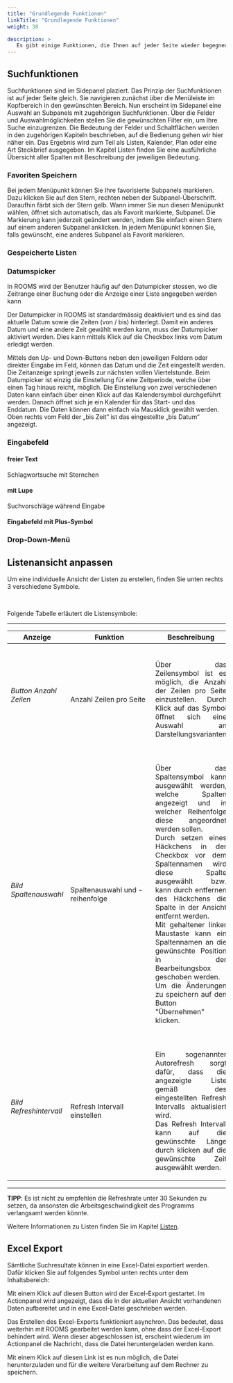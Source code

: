 ```yaml
---
title: "Grundlegende Funktionen"
linkTitle: "Grundlegende Funktionen"
weight: 30

description: >
   Es gibt einige Funktionen, die Ihnen auf jeder Seite wieder begegnen werden. An dieser Stelle bekommen Sie einen kurzen Überblick über diese Funktionen und deren Nutzung.
---
```

## Suchfunktionen

Suchfunktionen sind im Sidepanel plaziert. Das Prinzip der Suchfunktionen ist auf jeder Seite gleich. 
Sie navigieren zunächst über die Menüleiste im Kopfbereich in den gewünschten Bereich. Nun erscheint im Sidepanel eine Auswahl an Subpanels mit zugehörigen Suchfunktionen.
Über die Felder und Auswahlmöglichkeiten stellen Sie die gewünschten Filter ein, um Ihre Suche einzugrenzen. Die Bedeutung der Felder und Schaltflächen werden in den zugehörigen Kapiteln beschrieben, auf die Bedienung gehen wir hier näher ein.
Das Ergebnis wird zum Teil als Listen, Kalender, Plan oder eine Art Steckbrief ausgegeben.
Im Kapitel Listen finden Sie eine ausführliche Übersicht aller Spalten mit Beschreibung der jeweiligen Bedeutung.

### Favoriten Speichern
Bei jedem Menüpunkt können Sie Ihre favorisierte Subpanels markieren. Dazu klicken Sie auf den Stern, rechten neben der Subpanel-Überschrift. Daraufhin färbt sich der Stern gelb. Wann immer Sie nun diesen Menüpunkt wählen, öffnet sich automatisch, das als Favorit markierte, Subpanel.
Die Markierung kann jederzeit geändert werden, indem Sie einfach einen Stern auf einem anderen Subpanel anklicken.
In jedem Menüpunkt können Sie, falls gewünscht, eine anderes Subpanel als Favorit markieren.

<!-- Bild Favoritenstern auf Subpanel -->

### Gespeicherte Listen

### Datumspicker

In ROOMS wird der Benutzer häufig auf den Datumpicker stossen, wo die Zeitrange einer Buchung oder die Anzeige einer Liste angegeben werden kann

<!-- Bild Datumspicker -->

Der Datumpicker in ROOMS ist standardmässig deaktiviert und es sind das aktuelle Datum sowie die Zeiten (von / bis) hinterlegt. Damit ein anderes Datum und eine andere Zeit gewählt werden kann, muss der Datumpicker aktiviert werden. Dies kann mittels Klick auf die Checkbox links vom Datum erledigt werden.

<!-- Bild Datumspicker aktivieren -->

Mittels den Up- und Down-Buttons neben den jeweiligen Feldern oder direkter Eingabe im Feld, können das Datum und die Zeit eingestellt werden. Die Zeitanzeige springt jeweils zur nächsten vollen Viertelstunde. 
Beim Datumpicker ist einzig die Einstellung für eine Zeitperiode, welche über einen Tag hinaus reicht, möglich. Die Einstellung von zwei verschiedenen Daten kann einfach über einen Klick auf das Kalendersymbol durchgeführt werden. Danach öffnet sich je ein Kalender für das Start- und das Enddatum. Die Daten können dann einfach via Mausklick gewählt werden. Oben rechts vom Feld der „bis Zeit“ ist das eingestellte „bis Datum“ angezeigt.

<!-- Bild geöffneter Datumspicker -->

### Eingabefeld

#### freier Text
Schlagwortsuche mit Sternchen

#### mit Lupe
Suchvorschläge während Eingabe

#### Eingabefeld mit Plus-Symbol


### Drop-Down-Menü




## Listenansicht anpassen

<!-- blaue Schrift in Spaltenname -> kann nach diesem Kriterium sortiert werden -->

Um eine individuelle Ansicht der Listen zu erstellen, finden Sie unten rechts 3 verschiedene Symbole.

<!-- Bild Position Listenfunktionen -->
<br>

Folgende Tabelle erläutert die Listensymbole:

---
|Anzeige|<div style="width:180px">Funktion</div>|Beschreibung|
|---|---|---|
|_Button Anzahl Zeilen_|<br> Anzahl Zeilen pro Seite|<br> <p style="text-align: justify"> Über das Zeilensymbol ist es möglich, die Anzahl der Zeilen pro Seite einzustellen. Durch Klick auf das Symbol öffnet sich eine Auswahl an Darstellungsvarianten </p>|
|_Bild Spaltenauswahl_|<br>Spaltenauswahl und -reihenfolge|<br> <p style="text-align: justify"> Über das Spaltensymbol kann ausgewählt werden, welche Spalten angezeigt und in welcher Reihenfolge diese angeordnet werden sollen.<br>Durch setzen eines Häckchens in der Checkbox vor dem Spaltennamen wird diese Spalte ausgewählt bzw. kann durch entfernen des Häckchens die Spalte in der Ansicht entfernt werden.<br>Mit gehaltener linker Maustaste kann ein Spaltennamen an die gewünschte Position in der Bearbeitungsbox geschoben werden.<br>Um die Änderungen zu speichern auf den Button "Übernehmen" klicken. </p>|
|_Bild Refreshintervall_|<br>Refresh Intervall einstellen|<br> <p style="text-align: justify">Ein sogenannter Autorefresh sorgt dafür, dass die angezeigte Liste gemäß des eingestellten Refresh Intervalls aktualisiert wird. <br>Das Refresh Intervall kann auf die gewünschte Länge durch klicken auf die gewünschte Zeit ausgewählt werden. </p>|
---

**TIPP**: Es ist nicht zu empfehlen die Refreshrate unter 30 Sekunden zu setzen, da ansonsten die Arbeitsgeschwindigkeit des Programms verlangsamt werden könnte.

Weitere Informationen zu Listen finden Sie im Kapitel [Listen](/Listen).

<!-- Text eingefügt, noch nicht bearbeitet -->

## Excel Export
Sämtliche Suchresultate können in eine Excel-Datei exportiert werden. Dafür klicken Sie auf folgendes Symbol unten rechts unter dem Inhaltsbereich:

<!-- Bild Excelsymbol -->

Mit einem Klick auf diesen Button wird der Excel-Export gestartet. Im Actionpanel wird angezeigt, dass die in der aktuellen Ansicht vorhandenen Daten aufbereitet und in eine Excel-Datei geschrieben werden.

<!-- Bild Anzeige Actionpanel -->

Das Erstellen des Excel-Exports funktioniert asynchron. Das bedeutet, dass weiterhin mit ROOMS gearbeitet werden kann, ohne dass der Excel-Export behindert wird. Wenn dieser abgeschlossen ist, erscheint wiederum im Actionpanel die Nachricht, dass die Datei heruntergeladen werden kann.

<!-- Bild Anzeige Actionpanel -->

Mit einem Klick auf diesen Link ist es nun möglich, die Datei herunterzuladen und für die weitere Verarbeitung auf dem Rechner zu speichern.





